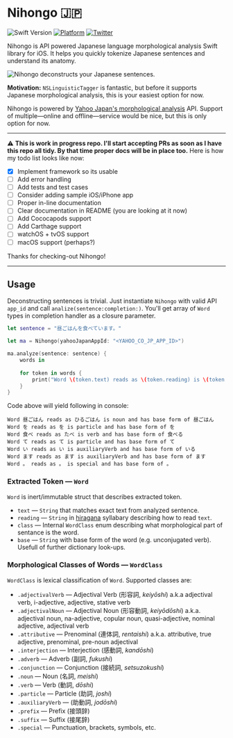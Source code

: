 # Nihongo 🇯🇵

![Swift Version](https://img.shields.io/badge/swift-3.0-orange.svg?style=flat)
[![Platform](https://img.shields.io/cocoapods/p/Typist.svg?style=flat)](http://cocoapods.org/pods/Typist)
[![Twitter](https://img.shields.io/badge/twitter-@totocaster-blue.svg)](http://twitter.com/totocaster)

Nihongo is API powered Japanese language morphological analysis Swift library for iOS. It helps you quickly tokenize Japanese sentences and understand its anatomy.

![Nihongo deconstructs your Japanese sentences.](https://raw.githubusercontent.com/totocaster/Nihongo/master/Docs/sentence_breakdown.png)

**Motivation:** `NSLinguisticTagger` is fantastic, but before it supports Japanese morphological analysis, this is your easiest option for now.

Nihongo is powered by [Yahoo Japan's morphological analysis][yjma] API. Support of multiple—online and offline—service would be nice, but this is only option for now. 

---

⚠️ **This is work in progress repo. I'll start accepting PRs as soon as I have this repo all tidy. By that time proper docs will be in place too.** Here is how my todo list looks like now:

- [x] Implement framework so its usable
- [ ] Add error handling
- [ ] Add tests and test cases
- [ ] Consider adding sample iOS/iPhone app
- [ ] Proper in-line documentation
- [ ] Clear documentation in README (you are looking at it now)
- [ ] Add Cococapods support
- [ ] Add Carthage support
- [ ] watchOS + tvOS support
- [ ] macOS support (perhaps?)

Thanks for checking-out Nihongo!

---

## Usage

Deconstructing sentences is trivial. Just instantiate `Nihongo` with valid API `app_id` and call `analize(sentence:completion:)`. You'll get array of `Word` types in completion handler as a closure parameter. 

```swift
let sentence = "昼ごはんを食べています。"

let ma = Nihongo(yahooJapanAppId: "<YAHOO_CO_JP_APP_ID>")

ma.analyze(sentence: sentence) {
    words in
    
    for token in words {
        print("Word \(token.text) reads as \(token.reading) is \(token.class) and has base form of \(token.base)")
    }
}
```

Code above will yield following in console:

```text
Word 昼ごはん reads as ひるごはん is noun and has base form of 昼ごはん
Word を reads as を is particle and has base form of を
Word 食べ reads as たべ is verb and has base form of 食べる
Word て reads as て is particle and has base form of て
Word い reads as い is auxiliaryVerb and has base form of いる
Word ます reads as ます is auxiliaryVerb and has base form of ます
Word 。 reads as 。 is special and has base form of 。
```


### Extracted Token — `Word` 

`Word` is inert/immutable struct that describes extracted token. 

* `text` — `String` that matches exact text from analyzed sentence.
* `reading` — `String` in [hiragana][hrg] syllabary describing how to read `text`.
* `class` — Internal `WordClass` enum describing what morphological part of sentance is the word.
* `base` — `String` with base form of the word (e.g. unconjugated verb). Usefull of further dictionary look-ups.

### Morphological Classes of Words — `WordClass`

`WordClass` is lexical classification of `Word`. Supported classes are:

* `.adjectivalVerb` — Adjectival Verb (形容詞, _keiyōshi_) a.k.a adjectival verb, i-adjective, adjective, stative verb
* `.adjectivalNoun` — Adjectival Noun (形容動詞, _keiyōdōshi_) a.k.a. adjectival noun, na-adjective, copular noun, quasi-adjective, nominal adjective, adjectival verb
* `.attributive` — Prenominal (連体詞, _rentaishi_) a.k.a. attributive, true adjective, prenominal, pre-noun adjectival
* `.interjection` — Interjection (感動詞, _kandōshi_)
* `.adverb` — Adverb (副詞, _fukushi_)
* `.conjunction` — Conjunction (接続詞, _setsuzokushi_)
* `.noun` — Noun (名詞, _meishi_)
* `.verb` — Verb (動詞, _dōshi_)
* `.particle` — Particle (助詞, _joshi_)
* `.auxiliaryVerb` — (助動詞, _jodōshi_)
* `.prefix` — Prefix (接頭辞)
* `.suffix` — Suffix (接尾辞)
* `.special` — Punctuation, brackets, symbols, etc.

[hrg]: https://en.wikipedia.org/wiki/Hiragana
[yjma]: http://developer.yahoo.co.jp/webapi/jlp/ma/v1/parse.html
